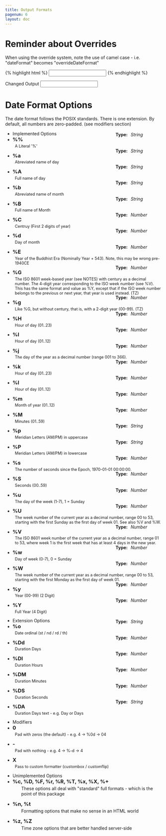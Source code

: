 ```yaml
---
title: Output Formats
pagenum: 6
layout: doc
---
```


# Reminder about Overrides
When using the override system, note the use of camel case - i.e. "dateFormat" becomes "overrideDateFormat"

{% highlight html %}
<input type="text" data-role="datebox" data-options='{"mode":"calbox","overrideDateFormat":"%A, %B %-d, %Y"}'>
{% endhighlight %}

<div class="ui-field-contain">
	<label for="outtie">Changed Output</label>
	<input id="outtie" type="text" data-role="datebox" data-options='{"mode":"calbox","overrideDateFormat":"%A, %B %-d, %Y", "useInline":true}'>
</div>

<style type="text/css">
	.options h3 { display: inline; }
	.options p { margin-top: .3em; margin-left: 2em;}
	.options li p.desc { font-size: .9em; margin-left: .6em; }
	.options pre { font-weight: normal; }
	dl.option dt { display: inline; width: 60px; margin-left: 30px; }
	dl.option dd { display: inline-block; width: 100px; font-style: italic; margin-left: 10px;}
	dl.option { float: right; clear: right; margin-top: -1em;}
	p code { font-size:1.2em; font-weight:bold; } 
	dt { font-weight: bold; margin: 2em 0 .5em; }
	dt code, dd code { font-size:1.3em; line-height:150%; }
	pre { white-space: pre; white-space: pre-wrap; word-wrap: break-word; }
</style>

# Date Format Options

The date format follows the POSIX standards.  There is one extension.  By default, all numbers are zero-padded. (see modifiers section)

<div>		
<ul data-role="listview" data-inset="true" class="options" data-divider-theme="b">
	<li data-role="list-divider">Implemented Options</li>
	<li><h3>%%</h3>
		<dl data-role="none" class="option"><dt>Type:</dt><dd>String</dd></dl>
		<p class="desc">A Literal '%'</p>
	</li>
	<li><h3>%a</h3>
		<dl data-role="none" class="option"><dt>Type:</dt><dd>String</dd></dl>
		<p class="desc">Abreviated name of day</p>
	</li>
	<li><h3>%A</h3>
		<dl data-role="none" class="option"><dt>Type:</dt><dd>String</dd></dl>
		<p class="desc">Full name of day</p>
	</li>
	<li><h3>%b</h3>
		<dl data-role="none" class="option"><dt>Type:</dt><dd>String</dd></dl>
		<p class="desc">Abreviated name of month</p>
	</li>
	<li><h3>%B</h3>
		<dl data-role="none" class="option"><dt>Type:</dt><dd>String</dd></dl>
		<p class="desc">Full name of Month</p>
	</li>
	<li><h3>%C</h3>
		<dl data-role="none" class="option"><dt>Type:</dt><dd>Number</dd></dl>
		<p class="desc">Centruy (First 2 digits of year)</p>
	</li>
	<li><h3>%d</h3>
		<dl data-role="none" class="option"><dt>Type:</dt><dd>Number</dd></dl>
		<p class="desc">Day of month</p>
	</li>
	<li><h3>%E</h3>
		<dl data-role="none" class="option"><dt>Type:</dt><dd>Number</dd></dl>
		<p class="desc">Year of the Buddhist Era (Nominally Year + 543).  Note, this may be wrong pre-1940CE</p>
	</li>
	<li><h3>%G</h3>
	<dl data-role="none" class="option"><dt>Type:</dt><dd>Number</dd></dl>
		<p class="desc">The ISO 8601 week-based year (see NOTES) with century as a decimal number. The 4-digit year corresponding to the ISO week number (see %V). This has the same format and value as %Y, except that if the ISO week number belongs to the previous or next year, that year is used instead. (TZ)</p>
	</li>
	<li><h3>%g</h3>
		<dl data-role="none" class="option"><dt>Type:</dt><dd>Number</dd></dl>
		<p class="desc">Like %G, but without century, that is, with a 2-digit year (00-99). (TZ)</p>
	</li>
	<li><h3>%H</h3>
		<dl data-role="none" class="option"><dt>Type:</dt><dd>Number</dd></dl>
		<p class="desc">Hour of day (01..23)</p>
	</li>
	<li><h3>%I</h3>
		<dl data-role="none" class="option"><dt>Type:</dt><dd>Number</dd></dl>
		<p class="desc">Hour of day (01..12)</p>
	</li>
	<li><h3>%j</h3>
		<dl data-role="none" class="option"><dt>Type:</dt><dd>Number</dd></dl>
		<p class="desc">The day of the year as a decimal number (range 001 to 366).</p>
	</li>
	<li><h3>%k</h3>
		<dl data-role="none" class="option"><dt>Type:</dt><dd>Number</dd></dl>
		<p class="desc">Hour of day (01..23)</p>
	</li>
	<li><h3>%l</h3>
		<dl data-role="none" class="option"><dt>Type:</dt><dd>Number</dd></dl>
		<p class="desc">Hour of day (01..12)</p>
	</li>
	<li><h3>%m</h3>
		<dl data-role="none" class="option"><dt>Type:</dt><dd>Number</dd></dl>
		<p class="desc">Month of year (01..12)</p>
	</li>
	<li><h3>%M</h3>
		<dl data-role="none" class="option"><dt>Type:</dt><dd>Number</dd></dl>
		<p class="desc">Minutes (01..59)</p>
	</li>
	<li><h3>%p</h3>
		<dl data-role="none" class="option"><dt>Type:</dt><dd>String</dd></dl>
		<p class="desc">Meridian Letters (AM/PM) in uppercase</p>
	</li>
	<li><h3>%P</h3>
		<dl data-role="none" class="option"><dt>Type:</dt><dd>String</dd></dl>
		<p class="desc">Meridian Letters (AM/PM) in lowercase</p>
	</li>
	<li><h3>%s</h3>
		<dl data-role="none" class="option"><dt>Type:</dt><dd>Number</dd></dl>
		<p class="desc">The number of seconds since the Epoch, 1970-01-01 00:00:00.</p>
	</li>
	<li><h3>%S</h3>
		<dl data-role="none" class="option"><dt>Type:</dt><dd>Number</dd></dl>
		<p class="desc">Seconds (00..59)</p>
	</li>
	<li><h3>%u</h3>
		<dl data-role="none" class="option"><dt>Type:</dt><dd>Number</dd></dl>
		<p class="desc">The day of the week (1-7), 1 = Sunday</p>
	</li>
	<li><h3>%U</h3>
		<dl data-role="none" class="option"><dt>Type:</dt><dd>Number</dd></dl>
		<p class="desc">The week number of the current year as a decimal number, range 00 to 53, starting with the first Sunday as the first day of week 01. See also %V and %W.</p>
	</li>
	<li><h3>%V</h3>
		<dl data-role="none" class="option"><dt>Type:</dt><dd>Number</dd></dl>
		<p class="desc">The ISO 8601 week number of the current year as a decimal number, range 01 to 53, where week 1 is the first week that has at least 4 days in the new year.</p>
	</li>
	<li><h3>%w</h3>
		<dl data-role="none" class="option"><dt>Type:</dt><dd>Number</dd></dl>
		<p class="desc">Day of week (0-7), 0 = Sunday</p>
	</li>
	<li><h3>%W</h3>
		<dl data-role="none" class="option"><dt>Type:</dt><dd>Number</dd></dl>
		<p class="desc">The week number of the current year as a decimal number, range 00 to 53, starting with the first Monday as the first day of week 01.</p>
	</li>
	<li><h3>%y</h3>
		<dl data-role="none" class="option"><dt>Type:</dt><dd>Number</dd></dl>
		<p class="desc">Year (00-99) (2 Digit)</p>
	</li>
	<li><h3>%Y</h3>
		<dl data-role="none" class="option"><dt>Type:</dt><dd>Number</dd></dl>
		<p class="desc">Full Year (4 Digit)</p>
	</li>
	<li data-role="list-divider">Extension Options</li>
	<li><h3>%o</h3>
		<dl data-role="none" class="option"><dt>Type:</dt><dd>String</dd></dl>
		<p class="desc">Date ordinal (st / nd / rd / th)</p>
	</li>
	<li><h3>%Dd</h3>
		<dl data-role="none" class="option"><dt>Type:</dt><dd>Number</dd></dl>
		<p class="desc">Duration Days</p>
	</li>
	<li><h3>%Dl</h3>
		<dl data-role="none" class="option"><dt>Type:</dt><dd>Number</dd></dl>
		<p class="desc">Duration Hours</p>
	</li>
	<li><h3>%DM</h3>
		<dl data-role="none" class="option"><dt>Type:</dt><dd>Number</dd></dl>
		<p class="desc">Duration Minutes</p>
	</li>
	<li><h3>%DS</h3>
		<dl data-role="none" class="option"><dt>Type:</dt><dd>Number</dd></dl>
		<p class="desc">Duration Seconds</p>
	</li>
	<li><h3>%DA</h3>
		<dl data-role="none" class="option"><dt>Type:</dt><dd>String</dd></dl>
		<p class="desc">Duration Days text - e.g. Day or Days</p>
	</li>
	<li data-role="list-divider">Modifiers</li>
	<li><h3>0</h3>
		<p class="desc">Pad with zeros (the default) - e.g. 4 -> %0d -> 04 </p>
	</li>
	<li><h3>-</h3>
		<p class="desc">Pad with nothing - e.g. 4 -> %-d -> 4 </p>
	</li>
	<li><h3>X</h3>
		<p class="desc">Pass to custom formatter (custombox / customflip)</p>
	</li>
	<li data-role="list-divider">Unimplemented Options</li>
	<li><h3>%c, %D, %F, %r, %R, %T, %x, %X, %+</h3>
		<p>These options all deal with "standard" full formats - which is the point of this package</p>
	</li>
	<li><h3>%n, %t</h3>
		<p>Formatting options that make no sense in an HTML world</p>
	</li>
	<li><h3>%z, %Z</h3>
		<p>Time zone options that are better handled server-side</p>
	</li>
</ul>
</div>
